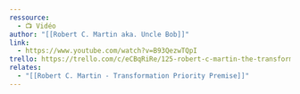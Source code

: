 ```yaml
---
ressource:
  - 📺 Vidéo
author: "[[Robert C. Martin aka. Uncle Bob]]"
link:
  - https://www.youtube.com/watch?v=B93QezwTQpI
trello: https://trello.com/c/eCBqRiRe/125-robert-c-martin-the-transformation-priority-premise
relates:
  - "[[Robert C. Martin - Transformation Priority Premise]]"
---
```

